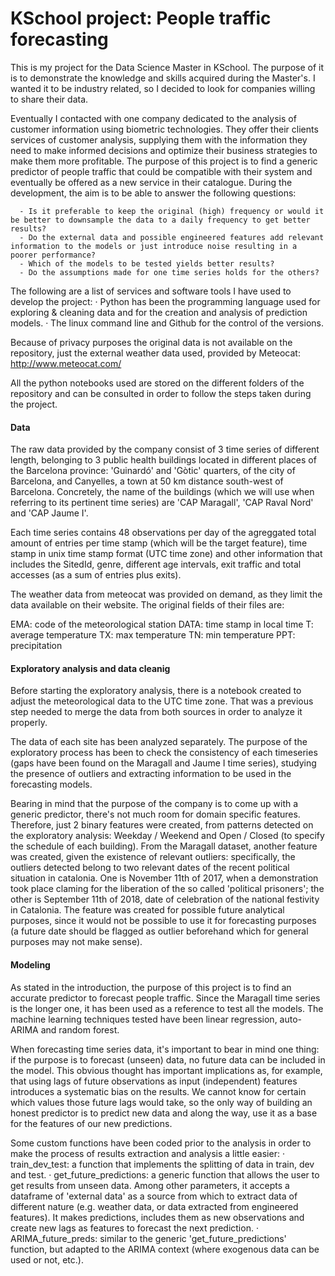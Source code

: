# KSchool project: People traffic forecasting

This is my project for the Data Science Master in KSchool. The purpose of it is to demonstrate the knowledge and skills acquired during the Master's. I wanted it to be industry related, so I decided to look for companies willing to share their data. 

Eventually I contacted with one company dedicated to the analysis of customer information using biometric technologies. They offer their clients services of customer analysis, supplying them with the information they need to make informed decisions and optimize their business strategies to make them more profitable. The purpose of this project is to find a generic predictor of people traffic that could be compatible with their system and eventually be offered as a new service in their catalogue. During the development, the aim is to be able to answer the following questions:

      - Is it preferable to keep the original (high) frequency or would it be better to downsample the data to a daily frequency to get better results?
      - Do the external data and possible engineered features add relevant information to the models or just introduce noise resulting in a poorer performance?
      - Which of the models to be tested yields better results?
      - Do the assumptions made for one time series holds for the others?
      

The following are a list of services and software tools I have used to develop the project:
· Python has been the programming language used for exploring & cleaning data and for the creation and analysis of prediction models.
· The linux command line and Github for the control of the versions.

Because of privacy purposes the original data is not available on the repository, just the external weather data used, provided by Meteocat: http://www.meteocat.com/

All the python notebooks used are stored on the different folders of the repository and can be consulted in order to follow the steps taken during the project.


#### Data

The raw data provided by the company consist of 3 time series of different length, belonging to 3 public health buildings located in different places of the Barcelona province: 'Guinardó' and 'Gòtic' quarters, of the city of Barcelona, and Canyelles, a town at 50 km distance south-west of Barcelona. Concretely, the name of the buildings (which we will use when referring to its pertinent time series) are 'CAP Maragall', 'CAP Raval Nord' and 'CAP Jaume I'. 

Each time series contains 48 observations per day of the agreggated total amount of entries per time stamp (which will be the target feature), time stamp in unix time stamp format (UTC time zone) and other information that includes the SitedId, genre, different age intervals, exit traffic and total accesses (as a sum of entries plus exits).

The weather data from meteocat was provided on demand, as they limit the data available on their website. The original fields of their files are:

EMA: code of the meteorological station
DATA: time stamp in local time
T: average temperature
TX: max temperature
TN: min temperature
PPT: precipitation


#### Exploratory analysis and data cleanig

Before starting the exploratory analysis, there is a notebook created to adjust the meteorological data to the UTC time zone. That was a previous step needed to merge the data from both sources in order to analyze it properly.

The data of each site has been analyzed separately. The purpose of the exploratory process has been to check the consistency of each timeseries (gaps have been found on the Maragall and Jaume I time series), studying the presence of outliers and extracting information to be used in the forecasting models.

Bearing in mind that the purpose of the company is to come up with a generic predictor, there's not much room for domain specific features. Therefore, just 2 binary features were created, from patterns detected on the exploratory analysis: Weekday / Weekend and Open / Closed (to specify the schedule of each building). From the Maragall dataset, another feature was created, given the existence of relevant outliers: specifically, the outliers detected belong to two relevant dates of the recent political situation in catalonia. One is November 11th of 2017, when a demonstration took place claming for the liberation of the so called 'political prisoners'; the other is September 11th of 2018, date of celebration of the national festivity in Catalonia. The feature was created for possible future analytical purposes, since it would not be possible to use it for forecasting purposes (a future date should be flagged as outlier beforehand which for general purposes may not make sense).


#### Modeling

As stated in the introduction, the purpose of this project is to find an accurate predictor to forecast people traffic. Since the Maragall time series is the longer one, it has been used as a reference to test all the models. The machine learning techniques tested have been linear regression, auto-ARIMA and random forest.

When forecasting time series data, it's important to bear in mind one thing: if the purpose is to forecast (unseen) data, no future data can be included in the model. This obvious thought has important implications as, for example, that using lags of future observations as input (independent) features introduces a systematic bias on the results. We cannot know for certain which values those future lags would take, so the only way of building an honest predictor is to predict new data and along the way, use it as a base for the features of our new predictions.

Some custom functions have been coded prior to the analysis in order to make the process of results extraction and analysis a little easier:
  · train_dev_test: a function that implements the splitting of data in train, dev and test.
  · get_future_predictions: a generic function that allows the user to get results from unseen data. Among other parameters, it accepts a dataframe of 'external data' as a source from which to extract data of different nature (e.g. weather data, or data extracted from engineered features). It makes predictions, includes them as new observations and create new lags as features to forecast the next prediction.
  · ARIMA_future_preds: similar to the generic 'get_future_predictions' function, but adapted to the ARIMA context (where exogenous data can be used or not, etc.).


